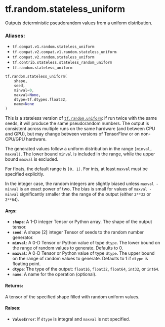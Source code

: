 <div itemscope itemtype="http://developers.google.com/ReferenceObject">
<meta itemprop="name" content="tf.random.stateless_uniform" />
<meta itemprop="path" content="Stable" />
</div>

# tf.random.stateless_uniform

Outputs deterministic pseudorandom values from a uniform distribution.

### Aliases:

* `tf.compat.v1.random.stateless_uniform`
* `tf.compat.v2.compat.v1.random.stateless_uniform`
* `tf.compat.v2.random.stateless_uniform`
* `tf.contrib.stateless.stateless_random_uniform`
* `tf.random.stateless_uniform`

``` python
tf.random.stateless_uniform(
    shape,
    seed,
    minval=0,
    maxval=None,
    dtype=tf.dtypes.float32,
    name=None
)
```

<!-- Placeholder for "Used in" -->

This is a stateless version of <a href="../../tf/random/uniform.md"><code>tf.random.uniform</code></a>: if run twice with the
same seeds, it will produce the same pseudorandom numbers.  The output is
consistent across multiple runs on the same hardware (and between CPU
and GPU), but may change between versions of TensorFlow or on non-CPU/GPU
hardware.

The generated values follow a uniform distribution in the range
`[minval, maxval)`. The lower bound `minval` is included in the range, while
the upper bound `maxval` is excluded.

For floats, the default range is `[0, 1)`.  For ints, at least `maxval` must
be specified explicitly.

In the integer case, the random integers are slightly biased unless
`maxval - minval` is an exact power of two.  The bias is small for values of
`maxval - minval` significantly smaller than the range of the output (either
`2**32` or `2**64`).

#### Args:


* <b>`shape`</b>: A 1-D integer Tensor or Python array. The shape of the output tensor.
* <b>`seed`</b>: A shape [2] integer Tensor of seeds to the random number generator.
* <b>`minval`</b>: A 0-D Tensor or Python value of type `dtype`. The lower bound on the
  range of random values to generate.  Defaults to 0.
* <b>`maxval`</b>: A 0-D Tensor or Python value of type `dtype`. The upper bound on the
  range of random values to generate.  Defaults to 1 if `dtype` is floating
  point.
* <b>`dtype`</b>: The type of the output: `float16`, `float32`, `float64`, `int32`, or
  `int64`.
* <b>`name`</b>: A name for the operation (optional).


#### Returns:

A tensor of the specified shape filled with random uniform values.



#### Raises:


* <b>`ValueError`</b>: If `dtype` is integral and `maxval` is not specified.